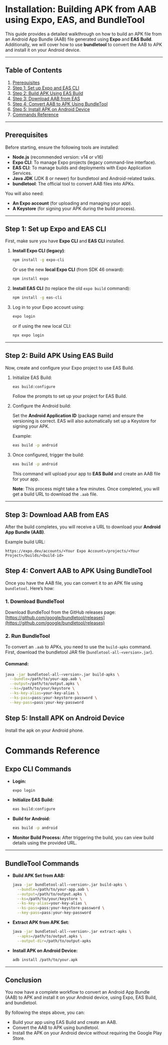 # Installation: Building APK from AAB using Expo, EAS, and BundleTool

This guide provides a detailed walkthrough on how to build an APK file from an Android App Bundle (AAB) file generated using **Expo** and **EAS Build**. Additionally, we will cover how to use **bundletool** to convert the AAB to APK and install it on your Android device.

---

## Table of Contents

1. [Prerequisites](#prerequisites)
2. [Step 1: Set up Expo and EAS CLI](#step-1-set-up-expo-and-eas-cli)
3. [Step 2: Build APK Using EAS Build](#step-2-build-apk-using-eas-build)
4. [Step 3: Download AAB from EAS](#step-3-download-aab-from-eas)
5. [Step 4: Convert AAB to APK Using BundleTool](#step-4-convert-aab-to-apk-using-bundletool)
6. [Step 5: Install APK on Android Device](#step-5-install-apk-on-android-device)
7. [Commands Reference](#commands-reference)

---

## Prerequisites

Before starting, ensure the following tools are installed:

- **Node.js** (recommended version: v14 or v16)
- **Expo CLI**: To manage Expo projects (legacy command-line interface).
- **EAS CLI**: To manage builds and deployments with Expo Application Services.
- **Java JDK** (JDK 8 or newer) for bundletool and Android-related tasks.
- **bundletool**: The official tool to convert AAB files into APKs.

You will also need:
- **An Expo account** (for uploading and managing your app).
- **A Keystore** (for signing your APK during the build process).

---

## Step 1: Set up Expo and EAS CLI

First, make sure you have **Expo CLI** and **EAS CLI** installed.

1. **Install Expo CLI (legacy)**:

    ```bash
    npm install -g expo-cli
    ```

    Or use the new **local Expo CLI** (from SDK 46 onward):

    ```bash
    npm install expo
    ```

2. **Install EAS CLI** (to replace the old `expo build` command):

    ```bash
    npm install -g eas-cli
    ```

3. Log in to your Expo account using:

    ```bash
    expo login
    ```

    or if using the new local CLI:

    ```bash
    npx expo login
    ```

---

## Step 2: Build APK Using EAS Build

Now, create and configure your Expo project to use EAS Build.

1. Initialize EAS Build:

    ```bash
    eas build:configure
    ```

    Follow the prompts to set up your project for EAS Build.

2. Configure the Android build:

    Set the **Android Application ID** (package name) and ensure the versioning is correct. EAS will also automatically set up a Keystore for signing your APK.

    Example:

    ```bash
    eas build -p android
    ```

3. Once configured, trigger the build:

    ```bash
    eas build -p android
    ```

    This command will upload your app to **EAS Build** and create an AAB file for your app.

    **Note**: This process might take a few minutes. Once completed, you will get a build URL to download the `.aab` file.

---

## Step 3: Download AAB from EAS

After the build completes, you will receive a URL to download your **Android App Bundle (AAB)**.

Example build URL:

```plaintext
https://expo.dev/accounts/<Your Expo Account>/projects/<Your Project>/builds/<build-id>
```
## Step 4: Convert AAB to APK Using BundleTool

Once you have the AAB file, you can convert it to an APK file using `bundletool`. Here’s how:

### 1. Download BundleTool
Download BundleTool from the GitHub releases page:  
[https://github.com/google/bundletool/releases](https://github.com/google/bundletool/releases)

### 2. Run BundleTool

To convert an `.aab` to APKs, you need to use the `build-apks` command. First, download the bundletool JAR file (`bundletool-all-<version>.jar`).

#### Command:
```bash
java -jar bundletool-all-<version>.jar build-apks \
  --bundle=/path/to/your-app.aab \
  --output=/path/to/output.apks \
  --ks=/path/to/your/keystore \
  --ks-key-alias=your-key-alias \
  --ks-pass=pass:your-keystore-password \
  --key-pass=pass:your-key-password
```
## Step 5: Install APK on Android Device
Install the apk on your Android phone.

# Commands Reference

## Expo CLI Commands

- **Login:**
    ```bash
    expo login
    ```

- **Initialize EAS Build:**
    ```bash
    eas build:configure
    ```

- **Build for Android:**
    ```bash
    eas build -p android
    ```

- **Monitor Build Process:**
    After triggering the build, you can view build details using the provided URL.

---

## BundleTool Commands

- **Build APK Set from AAB:**
    ```bash
    java -jar bundletool-all-<version>.jar build-apks \
      --bundle=/path/to/your-app.aab \
      --output=/path/to/output.apks \
      --ks=/path/to/your/keystore \
      --ks-key-alias=your-key-alias \
      --ks-pass=pass:your-keystore-password \
      --key-pass=pass:your-key-password
    ```

- **Extract APK from APK Set:**
    ```bash
    java -jar bundletool-all-<version>.jar extract-apks \
      --apks=/path/to/output.apks \
      --output-dir=/path/to/output-apks
    ```

- **Install APK on Android Device:**
    ```bash
    adb install /path/to/your.apk
    ```

---

## Conclusion

You now have a complete workflow to convert an Android App Bundle (AAB) to APK and install it on your Android device, using Expo, EAS Build, and bundletool.

By following the steps above, you can:

- Build your app using EAS Build and create an AAB.
- Convert the AAB to APK using bundletool.
- Install the APK on your Android device without requiring the Google Play Store.

